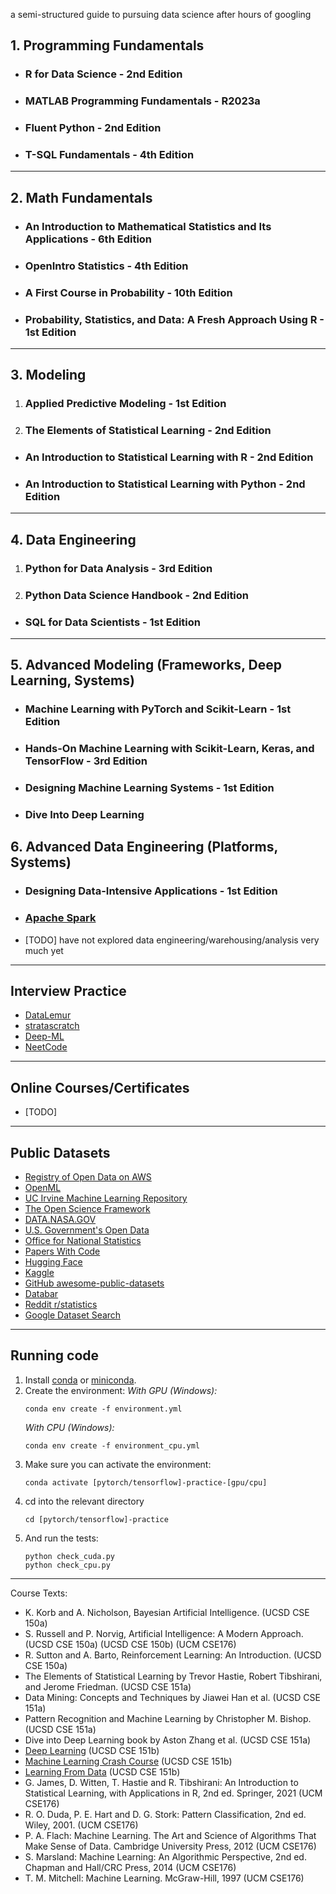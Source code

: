 a semi-structured guide to pursuing data science after hours of googling

## 1. Programming Fundamentals

- ### R for Data Science - 2nd Edition

- ### MATLAB Programming Fundamentals - R2023a

- ### Fluent Python - 2nd Edition

- ### T-SQL Fundamentals - 4th Edition

---

## 2. Math Fundamentals

- ### An Introduction to Mathematical Statistics and Its Applications - 6th Edition

- ### OpenIntro Statistics - 4th Edition

- ### A First Course in Probability - 10th Edition

- ### Probability, Statistics, and Data: A Fresh Approach Using R - 1st Edition

---

## 3. Modeling

1. ### Applied Predictive Modeling - 1st Edition

2. ### The Elements of Statistical Learning - 2nd Edition

- ### An Introduction to Statistical Learning with R - 2nd Edition

-  ### An Introduction to Statistical Learning with Python - 2nd Edition

---

## 4. Data Engineering

1. ### Python for Data Analysis - 3rd Edition

2. ### Python Data Science Handbook - 2nd Edition

- ### SQL for Data Scientists - 1st Edition

---

## 5. Advanced Modeling (Frameworks, Deep Learning, Systems)

- ### Machine Learning with PyTorch and Scikit-Learn - 1st Edition

- ### Hands-On Machine Learning with Scikit-Learn, Keras, and TensorFlow - 3rd Edition

- ### Designing Machine Learning Systems - 1st Edition

- ### Dive Into Deep Learning

## 6. Advanced Data Engineering (Platforms, Systems)

- ### Designing Data-Intensive Applications - 1st Edition

- ### [Apache Spark](https://spark.apache.org/)

- [TODO] have not explored data engineering/warehousing/analysis very much yet

---
## Interview Practice

- [DataLemur](https://datalemur.com/)
- [stratascratch](https://www.stratascratch.com/)
- [Deep-ML](https://www.deep-ml.com/)
- [NeetCode](https://neetcode.io/)

---

## Online Courses/Certificates

- [TODO]

---
  
## Public Datasets
- [Registry of Open Data on AWS](https://registry.opendata.aws/)
- [OpenML](https://www.openml.org/search?type=data&sort=runs&status=active)
- [UC Irvine Machine Learning Repository](https://archive.ics.uci.edu/)
- [The Open Science Framework](https://osf.io/)
- [DATA.NASA.GOV](https://data.nasa.gov/)
- [U.S. Government's Open Data](https://data.gov/)
- [Office for National Statistics](https://www.ons.gov.uk/)
- [Papers With Code](https://paperswithcode.com/datasets)
- [Hugging Face](https://huggingface.co/datasets)
- [Kaggle](https://www.kaggle.com/datasets)
- [GitHub awesome-public-datasets](https://github.com/awesomedata/awesome-public-datasets)
- [Databar](https://databar.ai/)
- [Reddit r/statistics](https://www.reddit.com/r/statistics/)
- [Google Dataset Search](https://datasetsearch.research.google.com/)

---

## Running code

1. Install
   [conda](https://docs.conda.io/projects/conda/en/latest/user-guide/install/index.html)
   or [miniconda](https://docs.anaconda.com/free/miniconda/miniconda-install/).
2. Create the environment: _With GPU (Windows):_
    ```
    conda env create -f environment.yml
    ```
    _With CPU (Windows):_
    ```
    conda env create -f environment_cpu.yml
    ```
3. Make sure you can activate the environment:
    ```
    conda activate [pytorch/tensorflow]-practice-[gpu/cpu]
    ```
4. cd into the relevant directory
    ```
    cd [pytorch/tensorflow]-practice
    ```
5. And run the tests:
    ```
    python check_cuda.py
    python check_cpu.py
    ```

---
Course Texts:
- K. Korb and A. Nicholson, Bayesian Artificial Intelligence. (UCSD CSE 150a)
- S. Russell and P. Norvig, Artificial Intelligence: A Modern Approach. (UCSD CSE 150a) (UCSD CSE 150b) (UCM CSE176)
- R. Sutton and A. Barto, Reinforcement Learning: An Introduction. (UCSD CSE 150a)
- The Elements of Statistical Learning by Trevor Hastie, ‎Robert Tibshirani, and Jerome Friedman. (UCSD CSE 151a)
- Data Mining: Concepts and Techniques by Jiawei Han et al. (UCSD CSE 151a)
- Pattern Recognition and Machine Learning by Christopher M. Bishop. (UCSD CSE 151a)
- Dive into Deep Learning book by Aston Zhang et al. (UCSD CSE 151a)
- [Deep Learning](https://www.deeplearningbook.org/) (UCSD CSE 151b)
- [Machine Learning Crash Course](https://developers.google.com/machine-learning/crash-course) (UCSD CSE 151b)
- [Learning From Data](https://work.caltech.edu/telecourse) (UCSD CSE 151b)
- G. James, D. Witten, T. Hastie and R. Tibshirani: An Introduction to Statistical Learning, with Applications in R, 2nd ed. Springer, 2021 (UCM CSE176)
- R. O. Duda, P. E. Hart and D. G. Stork: Pattern Classification, 2nd ed. Wiley, 2001. (UCM CSE176)
- P. A. Flach: Machine Learning. The Art and Science of Algorithms That Make Sense of Data. Cambridge University Press, 2012 (UCM CSE176)
- S. Marsland: Machine Learning: An Algorithmic Perspective, 2nd ed. Chapman and Hall/CRC Press, 2014 (UCM CSE176)
- T. M. Mitchell: Machine Learning. McGraw-Hill, 1997 (UCM CSE176)

